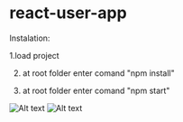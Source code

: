 # react-user-app



Instalation:

1.load project 

2. at root folder enter comand "npm install"

3. at root folder enter comand "npm start"

![Alt text](http://dl4.joxi.net/drive/2020/03/02/0021/0128/1405056/56/b46c3b542f.jpg)
![Alt text](http://dl3.joxi.net/drive/2020/03/02/0021/0128/1405056/56/fdeaf9751e.jpg)

